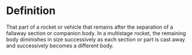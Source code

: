 # Definition

That part of a rocket or vehicle that remains after the separation of a
fallaway section or companion body. In a multistage rocket, the
remaining body diminishes in size successively as each section or part
is cast away and successively becomes a different body.
